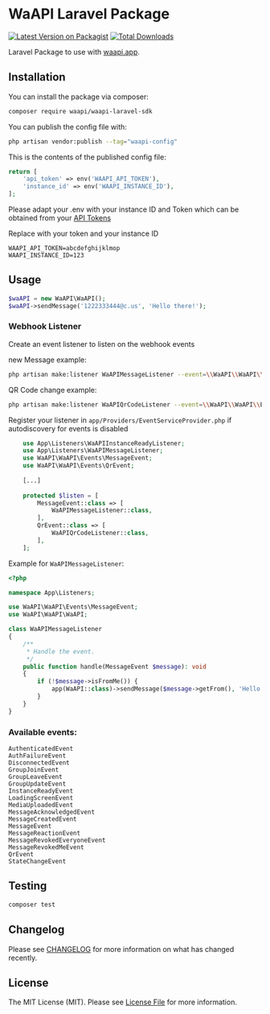 # WaAPI Laravel Package

[![Latest Version on Packagist](https://img.shields.io/packagist/v/waapi/waapi-laravel-sdk.svg?style=flat-square)](https://packagist.org/packages/waapi/waapi-laravel-sdk)
[![Total Downloads](https://img.shields.io/packagist/dt/waapi/waapi-laravel-sdk.svg?style=flat-square)](https://packagist.org/packages/waapi/waapi-laravel-sdk)

Laravel Package to use with [waapi.app](https://waapi.app).


## Installation

You can install the package via composer:

```bash
composer require waapi/waapi-laravel-sdk
```

You can publish the config file with:

```bash
php artisan vendor:publish --tag="waapi-config"
```

This is the contents of the published config file:


```php
return [
    'api_token' => env('WAAPI_API_TOKEN'),
    'instance_id' => env('WAAPI_INSTANCE_ID'),
];
```

Please adapt your .env with your instance ID and Token which can be obtained from your [API Tokens](https://waapi.app/user/api-tokens) 

Replace with your token and your instance ID 
```dotenv
WAAPI_API_TOKEN=abcdefghijklmop
WAAPI_INSTANCE_ID=123
```

## Usage

```php
$waAPI = new WaAPI\WaAPI();
$waAPI->sendMessage('1222333444@c.us', 'Hello there!');
```

### Webhook Listener

Create an event listener to listen on the webhook events

new Message example:

```bash
php artisan make:listener WaAPIMessageListener --event=\\WaAPI\\WaAPI\\Events\\MessageEvent
```

QR Code change example:

```bash
php artisan make:listener WaAPIQrCodeListener --event=\\WaAPI\\WaAPI\\Events\\QrEvent
```

Register your listener in `app/Providers/EventServiceProvider.php` if autodiscovery for events is disabled

```php
    use App\Listeners\WaAPIInstanceReadyListener;
    use App\Listeners\WaAPIMessageListener;
    use WaAPI\WaAPI\Events\MessageEvent;
    use WaAPI\WaAPI\Events\QrEvent;
        
    [...]
        
    protected $listen = [
        MessageEvent::class => [
            WaAPIMessageListener::class,
        ],
        QrEvent::class => [
            WaAPIQrCodeListener::class,
        ],
    ];
```

Example for `WaAPIMessageListener`:

```php
<?php

namespace App\Listeners;

use WaAPI\WaAPI\Events\MessageEvent;
use WaAPI\WaAPI\WaAPI;

class WaAPIMessageListener
{
    /**
     * Handle the event.
     */
    public function handle(MessageEvent $message): void
    {
        if (!$message->isFromMe()) {
            app(WaAPI::class)->sendMessage($message->getFrom(), 'Hello to you too!');
        }
    }
}

```




### Available events:

```
AuthenticatedEvent
AuthFailureEvent
DisconnectedEvent
GroupJoinEvent
GroupLeaveEvent
GroupUpdateEvent
InstanceReadyEvent
LoadingScreenEvent
MediaUploadedEvent
MessageAcknowledgedEvent
MessageCreatedEvent
MessageEvent
MessageReactionEvent
MessageRevokedEveryoneEvent
MessageRevokedMeEvent
QrEvent
StateChangeEvent
```

## Testing

```bash
composer test
```

## Changelog

Please see [CHANGELOG](CHANGELOG.md) for more information on what has changed recently.

## License

The MIT License (MIT). Please see [License File](LICENSE.md) for more information.
